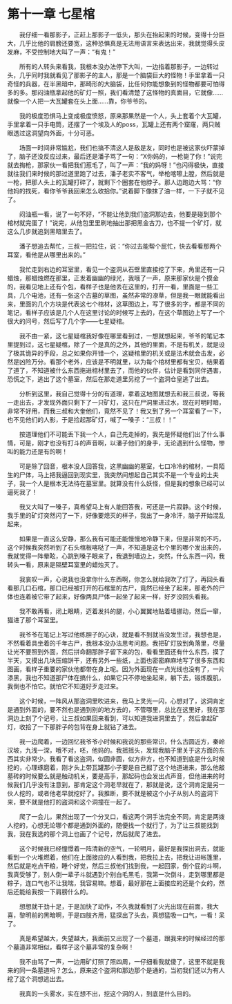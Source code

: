 # 第十一章 七星棺


　　我仔细一看那影子，正赶上那影子一低头，那头在抬起来的时候，变得十分巨大，几乎比他的肩膀还要宽，这种恐惧真是无法用语言来表达出来，我就觉得头皮发麻，不受控制地大叫了一声：“有鬼！”

　　所有的人转头来看我，我根本没办法停下大叫，一边指着那影子，一边转过头，几乎同时我就看见了那影子的主人，那是一个脑袋巨大的怪物！手里拿着一只奇怪的兵器，在半黑暗中，那畸形的大脑袋，比任何你能想象到的怪物都要可怕得多的多。那闷油瓶拿起他的矿灯一照，我们看清楚了这怪物的真面目，它就像……就像一个人把一大瓦罐套在头上面……靠，你爷爷的。

　　我的极度恐惧马上变成极度愤怒，原来那果然是一个人，头上套着个大瓦罐，手里拿着一只手电筒，还摆了一个埃及人的poss，瓦罐上还有两个窟窿，两只贼眼透过这洞望向外面，十分可恶。

　　场面一时间非常尴尬，我们也搞不清这人是敌是友，同时也是被这家伙吓蒙掉了，脑子还没反应过来，最后还是潘子骂了一句：“X你妈的，一枪毙了你！”说完就去掏枪，那家伙一看把我们惹毛了，叫了一声：“我的妈呀！”也闪得极快，直接就往我们来时候的那过道里跑了过去，潘子老实不客气，举枪喀嚓上膛，然后就是一枪，把那人头上的瓦罐打碎了，就剩下个圈套在他脖子。那人边跑边大骂：“你他妈的找死，看你爷爷我回来怎么收拾你。”说着脚下像抹了油一样，一下子就不见了。

　　闷油瓶一看，说了一句不好，“不能让他到我们盗洞那边去，他要是碰到那个棺材就完蛋了！”说完，从他包里里刷地抽出那把黑金古刀，也不提一个矿灯，就这么几步就追到黑暗里去了。

　　潘子想追去帮忙，三叔一把拉住，说：“你过去能帮个屁忙，快去看看那两个耳室，看他是从哪里出来的。”

　　我忙走到右边的耳室里，看见一个盗洞从石壁里直接挖了下来，角里还有一只蜡烛，那蜡烛燃在那里，正发着幽幽的绿光，我哦了一声，原来那家伙是个摸金的，我看见地上还有个包，看样子也是他丢在这里的，打开一看，里面是一些工具，几个电池，还有一张这个古墓的草图，虽然非常的潦草，但是我一眼就能看出来，里面的几个方块是代表这七个棺材，这草图边上，写了很多的字，都是不同的笔记，看样子应该是几个人在这里讨论的时候写上去的，在这个草图边上写了一个很大的问号，然后写了几个字——七星疑棺。

　　我不由一紧，这七星疑棺我好像在哪里看到过，一想就想起来，爷爷的笔记本里提到过，这七星疑棺，除了一个是真的之外，其他的里面，不是有机关，就是设了极其诡异的手段，总之如果你开错一个，这疑棺里的机关或是法术就会击发，必然是凶险万分。看那个老外，应该是不明就里，以为每个棺材里都有宝贝，结果着了道了，不知道被什么东西拖进棺材里去了，而他的伙伴，估计是看到同伴遇害，恐慌之下，逃出了这个墓室，然后在那走道里另挖了一个盗洞仓皇逃了出去。

　　分析到这里，我自己觉得十分的有道理，拿着这地图就想去和我三叔说，等我一走出去，才发现外面只剩下了一只矿灯，这只在尸洞里进过水，现在时明时暗，非常不好用，而我三叔和大奎他们，竟然不见了！我又到了另一个耳室看了一下，也不见他们的人影，于是捡起那矿灯，喊了一嗓子：“三叔！！”

　　按道理他们不可能丢下我一个人，自己先走掉的，我先是怀疑他们出了什么事情，可是，刚才也没有打斗的声音啊，以潘子他们的身手，无论遇到什么怪物，惨叫的能力还是有的啊！

　　可是除了回音，根本没人回答我，这黑幽幽的墓室，七口冷冷的棺材，一具陌生的尸体，马上把我逼回到现实里，我突然间想起自己其实不是一个专业的土夫子，我一个人是根本无法待在墓室里。就算没有什么妖怪，但是我的想象已经可以逼死我了！

　　我又大叫了一嗓子，真希望马上有人能回答我，可还是一片寂静。这个时候，我手里的矿灯突然闪了一下，好像要熄灭的样子，我出了一身冷汗，脑子开始混乱起来，

　　如果是一直这么安静，那么我有可能还能慢慢地冷静下来，但是非常的不巧，这个时候我突然听到了石头棺板喀哒了一声，不知道是这七个里的哪个发出来的，我就觉得一阵晕眩，心跳到嗓子眼来了，我退到墙边上，突然，什么东西一闪，我转头一看，原来是隔壁耳室里的蜡烛灭了。

　　我哀叹一声，心说我也没拿你什么东西啊，你怎么就给我吹了灯了，再回头看看那几口石棺，那口已经被打开的石棺里的古尸，竟然已经坐了起来，那老外的尸体也连着被它带了起来，好像两具尸体一起坐了起来一样，好歹没回头看我。

　　我不敢再看，闭上眼睛，迈着发抖的腿，小心翼翼地贴着墙挪动，然后一窜，猫进了那个耳室里。

　　我爷爷在笔记上写过他练胆子的心诀，就是看不到就当没发生过，我想也是，不然看着具坐着的千年古尸，我根本没办法思考问题。我把矿灯放到角落里，尽量让光不要照到外面，然后拼命翻那胖子留下来的包，看看里面还有什么东西，摸了半天，又摸出几块压缩饼干，还有另外一些纸，上面也密密麻麻地写了很多东西和图画，看样子重要的家伙他都带在身上呢。因为外面现在一点光线也没有了，一片漆黑，我也不知道那尸体在搞什么，如果它只不停地坐起来，躺下去，锻炼腹肌，我倒也不怕它。就怕它不知道好歹走过来。

　　这个时候，一阵风从那盗洞里吹进来，我马上灵光一闪，心想对了，这洞肯定是通到外面的，要不然也是通到别的地方去的，不管哪里，总比在这里好，我在那洞边上刻了个记号，让三叔如果回来看到，可以知道我进洞里去了，然后拿起矿灯，收拾了一下那胖子的包背在身上就钻了进去。

　　我一边爬着，一边回忆我爷爷小时候和我说的那些常识，什么古圆近方，秦岭汉坡，九浅一深，哦不对，呸，他妈的。我摇摇头，发现我脑子里关于这方面的东西其实非常少。我看了看这盗洞，似圆非圆，似方非方，也不知道到底是什么时候挖的，心理琢磨着，刚才头上带瓦罐那小子要是自己掘了这个地道进来，那么他敲墓砖的时候要么就是触动机关，要是高手，那起码也会发出点声音，但他进来的时候我们几乎没有注意到，那肯定这个洞老早就在了，那就是说，这个洞肯定是另一伙人挖的，或者他老早就挖好了。我推断，要不就是被这个小子从别人的盗洞下来，要不就是他打的盗洞和这个洞撞在一起了。

　　爬了一会儿，果然出现了一个分叉口，看这两个洞手法完全不同，肯定是两拨人挖的，心想无论哪个都是通到外面的，随便找一个就行了，为了让三叔能找到我，我在我选的那个洞上也画了个记号，然后就爬了进去。

　　这个时候我已经憧憬着一阵清新的空气，一轮明月，最好是我探出洞去，就能看到一个火堆燃着，他们在上面接应的人看到我，把我拉上去，把我让进帐篷里，然后就是吃点干粮，睡个好觉，然后三叔他们找到我，一起回家，倒个屁的斗啊，我真受够了，别人倒一辈子斗就遇到个别白毛黑毛，我第一次倒斗，走到哪里都是粽子，连口气也不让我喘，我容易嘛。想着，最好那在上面接应的还是个女的，然后还能给我按一下肩膀什么的。

　　想想就干劲十足，于是加快了动作，不久我就看到了火光出现在前面，我大喜，黎明前的黑暗啊，于是四肢齐用，猛探出了头去，真想猛吸一口气，一看！呆了。

　　真是希望越大，失望越大，我面前又出现了一个墓道，跟我来的时候经过的那个墓道非常相似，看样子这个墓非常的复杂啊！

　　我不由骂了一声，一边用矿灯照了照四周，一仔细看我就傻了，这里不就是我来的同一条墓道吗？怎么，原来这个盗洞和那边那个是通的，当初我们还以为有人挖了这个洞想逃出去。

　　我真的一头雾水，实在想不出，挖这个洞的人，到底是什么目的。

